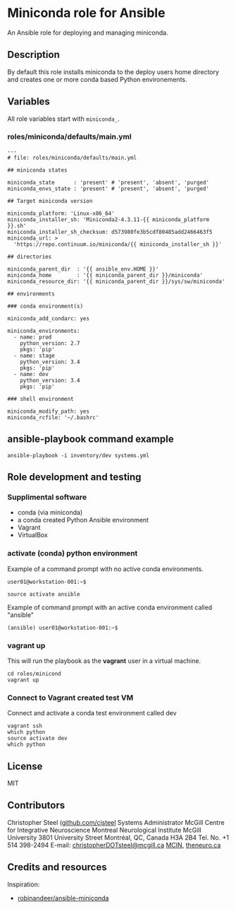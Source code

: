 # Miniconda role for Ansible

An Ansible role for deploying and managing miniconda.

## Description

By default this role installs miniconda to the deploy users home directory and creates one or more conda based Python environements.

## Variables

All role variables start with `miniconda_`.

### roles/miniconda/defaults/main.yml

```shell
---
# file: roles/miniconda/defaults/main.yml

## miniconda states

miniconda_state      : 'present' # 'present', 'absent', 'purged'
miniconda_envs_state : 'present' # 'present', 'absent', 'purged'

## Target miniconda version

miniconda_platform: 'Linux-x86_64'
miniconda_installer_sh: 'Miniconda2-4.3.11-{{ miniconda_platform }}.sh'
miniconda_installer_sh_checksum: d573980fe3b5cdf80485add2466463f5
miniconda_url: >
  'https://repo.continuum.io/miniconda/{{ miniconda_installer_sh }}'

## directories

miniconda_parent_dir  : '{{ ansible_env.HOME }}'
miniconda_home        : '{{ miniconda_parent_dir }}/miniconda'
miniconda_resource_dir: '{{ miniconda_parent_dir }}/sys/sw/miniconda'

## environments

### conda environment(s)

miniconda_add_condarc: yes

miniconda_environments:
  - name: prod
    python_version: 2.7
    pkgs: 'pip'
  - name: stage
    python_version: 3.4
    pkgs: 'pip'
  - name: dev
    python_version: 3.4
    pkgs: 'pip'

### shell environment

miniconda_modify_path: yes
miniconda_rcfile: '~/.bashrc'
```

## ansible-playbook command example

```shell
ansible-playbook -i inventory/dev systems.yml
```

## Role development and testing

### Supplimental software

* conda (via miniconda)
* a conda created Python Ansible environment
* Vagrant
* VirtualBox

### activate (conda) python environment

Example of a command prompt with no active conda environments.

```shell
user01@workstation-001:~$
```
```shell
source activate ansible
```
Example of command prompt with an active conda environment called "ansible"

```shell
(ansible) user01@workstation-001:~$
```

### vagrant up

This will run the playbook as the **vagrant** user in a virtual machine.

```shell
cd roles/minicond
vagrant up
```

### Connect to Vagrant created test VM

Connect and activate a conda test environment called dev
```shell
vagrant ssh
which python
source activate dev
which python
```

## License

MIT

## Contributors

Christopher Steel  ([github.com/cjsteel]( https://github.com/cjsteel )
Systems Administrator
McGill Centre for Integrative Neuroscience
Montreal Neurological Institute
McGill University
3801 University Street
Montréal, QC, Canada H3A 2B4
Tel. No. +1 514 398-2494
E-mail: christopherDOTsteel@mcgill.ca
[MCIN](http://mcin-cnim.ca/), [theneuro.ca](http://theneuro.ca)

## Credits and resources
Inspiration:

- [robinandeer/ansible-miniconda](https://github.com/robinandeer/ansible-miniconda.git)

